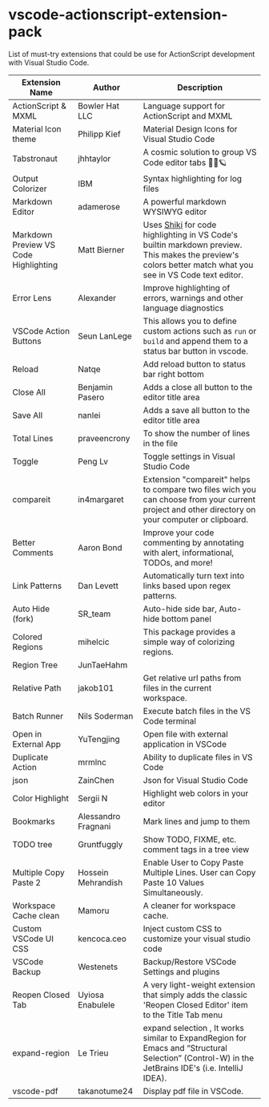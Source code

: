 # vscode-actionscript-extension-pack

List of must-try extensions that could be use for ActionScript development with Visual Studio Code.

| Extension Name                        | Author              | Description                                                                                                                                                                                  |
| ------------------------------------- | ------------------- | -------------------------------------------------------------------------------------------------------------------------------------------------------------------------------------------- |
| ActionScript & MXML                   | Bowler Hat LLC      | Language support for ActionScript and MXML                                                                                                                                                   |
| Material Icon theme                   | Philipp Kief        | Material Design Icons for Visual Studio Code                                                                                                                                                 |
| Tabstronaut                           | jhhtaylor           | A cosmic solution to group VS Code editor tabs 👩‍🚀🪐                                                                                                                                          |
| Output Colorizer                      | IBM                 | Syntax highlighting for log files                                                                                                                                                            |
| Markdown Editor                       | adamerose           | A powerful markdown WYSIWYG editor                                                                                                                                                           |
| Markdown Preview VS Code Highlighting | Matt Bierner        | Uses [Shiki](https://github.com/octref/shiki) for code highlighting in VS Code's builtin markdown preview. This makes the preview's colors better match what you see in VS Code text editor. |
| Error Lens                            | Alexander           | Improve highlighting of errors, warnings and other language diagnostics                                                                                                                      |
| VSCode Action Buttons                 | Seun LanLege        | This allows you to define custom actions such as `run` or `build` and append them to a status bar button in vscode.                                                                          |
| Reload                                | Natqe               | Add reload button to status bar right bottom                                                                                                                                                 |
| Close All                             | Benjamin Pasero     | Adds a close all button to the editor title area                                                                                                                                             |
| Save All                              | nanlei              | Adds a save all button to the editor title area                                                                                                                                              |
| Total Lines                           | praveencrony        | To show the number of lines in the file                                                                                                                                                      |
| Toggle                                | Peng Lv             | Toggle settings in Visual Studio Code                                                                                                                                                        |
| compareit                             | in4margaret         | Extension "compareit" helps to compare two files wich you can choose from your current project and other directory on your computer or clipboard.                                            |
| Better Comments                       | Aaron Bond          | Improve your code commenting by annotating with alert, informational, TODOs, and more!                                                                                                       |
| Link Patterns                         | Dan Levett          | Automatically turn text into links based upon regex patterns.                                                                                                                                |
| Auto Hide (fork)                      | SR_team             | Auto-hide side bar, Auto-hide bottom panel                                                                                                                                                   |
| Colored Regions                       | mihelcic            | This package provides a simple way of colorizing regions.                                                                                                                                    |
| Region Tree                           | JunTaeHahm          |                                                                                                                                                                                              |
| Relative Path                         | jakob101            | Get relative url paths from files in the current workspace.                                                                                                                                  |
| Batch Runner                          | Nils Soderman       | Execute batch files in the VS Code terminal                                                                                                                                                  |
| Open in External App                  | YuTengjing          | Open file with external application in VSCode                                                                                                                                                |
| Duplicate Action                      | mrmlnc              | Ability to duplicate files in VS Code                                                                                                                                                        |
| json                                  | ZainChen            | Json for Visual Studio Code                                                                                                                                                                  |
| Color Highlight                       | Sergii N            | Highlight web colors in your editor                                                                                                                                                          |
| Bookmarks                             | Alessandro Fragnani | Mark lines and jump to them                                                                                                                                                                  |
| TODO tree                             | Gruntfuggly         | Show TODO, FIXME, etc. comment tags in a tree view                                                                                                                                           |
| Multiple Copy Paste 2                 | Hossein Mehrandish  | Enable User to Copy Paste Multiple Lines. User can Copy Paste 10 Values Simultaneously.                                                                                                      |
| Workspace Cache clean                 | Mamoru              | A cleaner for workspace cache.                                                                                                                                                               |
| Custom VSCode UI CSS                  | kencoca.ceo         | Inject custom CSS to customize your visual studio code                                                                                                                                       |
| VSCode Backup                         | Westenets           | Backup/Restore VSCode Settings and plugins                                                                                                                                                   |
| Reopen Closed Tab                     | Uyiosa Enabulele    | A very light-weight extension that simply adds the classic 'Reopen Closed Editor' item to the Title Tab menu                                                                                 |
| expand-region                         | Le Trieu            | expand selection , It works similar to ExpandRegion for Emacs and “Structural Selection” (Control-W) in the JetBrains IDE's (i.e. IntelliJ IDEA).                                            |
| vscode-pdf                            | takanotume24        | Display pdf file in VSCode.                                                                                                                                                                  |
